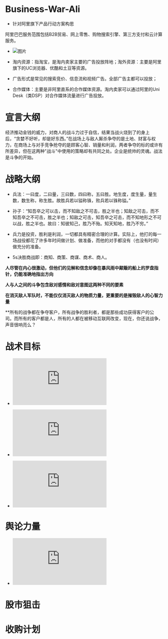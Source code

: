 # Business-War-Ali
  * 针对阿里旗下产品行动方案构思
   
  阿里巴巴服务范围包括B2B贸易、网上零售、购物搜索引擎、第三方支付和云计算服务。

* ![图片](https://user-images.githubusercontent.com/79394963/186076774-464c7fa6-9e48-42fe-b43b-1ee5a6ca369b.png)

*   淘内资源：指淘宝，是淘内卖家主要的广告投放阵地；淘外资源：主要是阿里旗下的UC浏览器、优酷和土豆等资源。

* 广告形式是常见的搜索竞价、信息流和视频广告。全部广告主都可以投放；

 * 合作媒体：主要是非阿里直系的合作媒体资源。淘内卖家可以通过阿里的Uni Desk（类DSP）对合作媒体流量进行广告投放。

 
# 宣言大纲

  经济推动金钱的威力，对商人的战斗力过于自信，结果当战火烧到了的身上后，“贪婪不好听，却是好东西。”在战场上与敌人厮杀争夺的是土地、财富与权力，在商场上与对手竞争抢夺的是顾客心智、销量和利润，两者争夺的标的或许有所差异，但在这两种"战斗"中使用的策略却有共同之处。企业是统帅的灵魂。战法是斗争的开始。



# 战略大纲

* 兵法：一曰度，二曰量，三曰数，四曰称，五曰胜。地生度，度生量，量生数，数生称，称生胜。故胜兵若以镒称铢，败兵若以铢称镒。”

* 孙子：“知吾卒之可以击，而不知敌之不可击，胜之半也；知敌之可击，而不知吾卒之不可击，胜之半也；知敌之可击，知吾卒之可击，而不知地形之不可以战，胜之半也。故曰：知彼知己，胜乃不殆。知天知地，胜乃不穷。”

* 兵力是投资，胜利是利润，一切都具有精密合理的计算。实际上，他打的每一场战役都花了许多年时间做计划、做准备，而他的对手都没有（也没有时间）做充分的准备。

* 5s决胜商战即：商知、商策、商谋、商术、商人。

 **人尽管在内心很激动，但他们的见解和信念却像在暴风雨中颠簸的船上的罗盘指针，仍能准确地指出方向**
 
 **人与人之间的斗争包含敌对感情和敌对意图这两种不同的要素**
 
 **在消灭敌人军队时，不能仅仅消灭敌人的物质力量，更重要的是摧毁敌人的心智力量**
 
 **所有的战争都在争夺客户，所有战争的胜利者，都是那些成功获得客户的公司。而所有的客户都是人，所有的人都在被移动互联网改变，现在，你还说战争，声音很响亮么？

# 战术目标

* ![兵力原则](https://github.com/mj5219054/Business-War-Ali/blob/main/Documentation/README1%20.md)

* ![心智原则](https://github.com/mj5219054/Business-War-Ali/blob/main/Documentation/README2%20.md)

* ![敌人的敌人就是朋友](https://github.com/mj5219054/Business-War-Ali/blob/main/Documentation/README3%20.md)



# 舆论力量

* ![媒体是一场战争](https://github.com/mj5219054/Business-War-Ali/blob/main/exports/README%20.md)





# 股市狙击





# 收购计划









